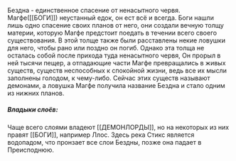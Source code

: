 Бездна - единственное спасение от ненасытного червя. Магфе([[БОГИ]]) неустанный едок, он ест всё и всегда. Боги нашли лишь одно спасение своих планов от него, они создали вечную толщу материи, которую Магфе предстоит поедать в течении всего своего существования. В этой толще также были расставлены некие ловушки для него, чтобы рано или поздно он погиб. Однако эта толща не осталась собой после прихода туда ненасытного червя, Он прорыл в ней тысячи пещер, а отпадающие части Магфе превращались в живых существ, существ неспособных к спокойной жизни, ведь все их мысли заполнены голодом, к чему-либо. Сейчас этих существ называют демонами, а ловушка Магфе получила название Бездна и стало одним из нижних планов.
##### Владыки слоёв:
Чаще всего слоями владеют [[ДЕМОНЛОРДЫ]], но на некоторых из них правят [[БОГИ]], например Ллос. 
Здесь река Стикс является водопадом, что пронзает все слои Бездны, позже она падает в Преисподнюю.